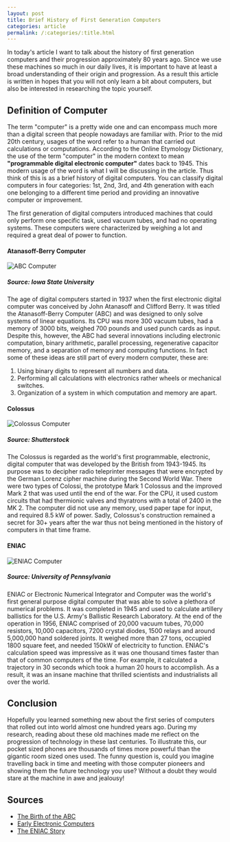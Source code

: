 ```yaml
---
layout: post
title: Brief History of First Generation Computers
categories: article
permalink: /:categories/:title.html
---
```


In today's article I want to talk about the history of first generation computers and their progression approximately 80 years ago. Since we use these machines so much in our daily lives, it is important to have at least a broad understanding of their origin and progression. As a result this article is written in hopes that you will not only learn a bit about computers, but also be interested in researching the topic yourself.

## Definition of Computer

The term "computer" is a pretty wide one and can encompass much more than a digital screen that people nowadays are familiar with. Prior to the mid 20th century, usages of the word refer to a human that carried out calculations or computations. According to the Online Etymology Dictionary, the use of the term "computer" in the modern context to mean **"programmable digital electronic computer"** dates back to 1945. This modern usage of the word is what I will be discussing in the article. Thus think of this is as a brief history of digital computers. You can classify digital computers in four categories: 1st, 2nd, 3rd, and 4th generation with each one belonging to a different time period and providing an innovative computer or improvement.

The first generation of digital computers introduced machines that could only perform one specific task, used vacuum tubes, and had no operating systems. These computers were characterized by weighing a lot and required a great deal of power to function.

#### Atanasoff-Berry Computer

![ABC Computer](/ritish_blog/images/abccomputer.jpg)
##### Source: Iowa State University
The age of digital computers started in 1937 when the first electronic digital computer was conceived by John Atanasoff and Clifford Berry. It was titled the Atanasoff-Berry Computer (ABC) and was designed to only solve systems of linear equations. Its CPU was more 300 vacuum tubes, had a memory of 3000 bits, weighed 700 pounds and used punch cards as input. Despite this, however, the ABC had several innovations including electronic computation, binary arithmetic, parallel processing, regenerative capacitor memory, and a separation of memory and computing functions. In fact some of these ideas are still part of every modern computer, these are:

1. Using binary digits to represent all numbers and data.
2. Performing all calculations with electronics rather wheels or mechanical switches.
3. Organization of a system in which computation and memory are apart.


#### Colossus

![Colossus Computer](/ritish_blog/images/colossuscomputer.jpg)
##### Source: Shutterstock

The Colossus is regarded as the world's first programmable, electronic, digital computer that was developed by the British from 1943-1945. Its purpose was to decipher radio teleprinter messages that were encrypted by the German Lorenz cipher machine during the Second World War. There were two types of Colossi, the prototype Mark 1 Colossus and the improved Mark 2 that was used until the end of the war. For the CPU, it used custom circuits that had thermionic valves and thyratrons with a total of 2400 in the MK 2. The computer did not use any memory, used paper tape for input, and required 8.5 kW of power. Sadly, Colossus's construction remained a secret for 30+ years after the war thus not being mentioned in the history of computers in that time frame.

#### ENIAC
![ENIAC Computer](/ritish_blog/images/ENIACcomputer.jpg)
##### Source: University of Pennsylvania

ENIAC or Electronic Numerical Integrator and Computer was the world's first general purpose digital computer that was able to solve a plethora of numerical problems. It was completed in 1945 and used to calculate artillery ballistics for the U.S. Army's Ballistic Research Laboratory. At the end of the operation in 1956, ENIAC comprised of 20,000 vacuum tubes, 70,000 resistors, 10,000 capacitors, 7200 crystal diodes, 1500 relays and around 5,000,000 hand soldered joints. It weighed more than 27 tons, occupied 1800 square feet, and needed 150kW of electricity to function. ENIAC's calculation speed was impressive as it was one thousand times faster than that of common computers of the time. For example, it calculated a trajectory in 30 seconds which took a human 20 hours to accomplish. As a result, it was an insane machine that thrilled scientists and industrialists all over the world.

## Conclusion 
Hopefully you learned something new about the first series of computers that rolled out into world almost one hundred years ago. During my research, reading about these old machines made me reflect on the progression of technology in these last centuries. To illustrate this, our pocket sized phones are thousands of times more powerful than the gigantic room sized ones used. The funny question is, could you imagine travelling back in time and meeting with those computer pioneers and showing them the future technology you use? Without a doubt they would stare at the machine in awe and jealousy!

## Sources
- [The Birth of the ABC](https://jva.cs.iastate.edu/operation.php)
- [Early Electronic Computers](http://curation.cs.manchester.ac.uk/computer50/www.computer50.org/mark1/contemporary.html)
- [The ENIAC Story](https://web.archive.org/web/20110814181522/http://ftp.arl.mil/~mike/comphist/eniac-story.html)
